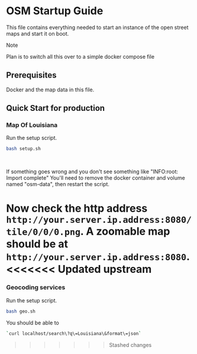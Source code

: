 # OSM Startup Guide

This file contains everything needed to start an instance of the open street maps
and start it on boot.

> [!NOTE]
> Plan is to switch all this over to a simple docker compose file

## Prerequisites

Docker and the map data in this file.

## Quick Start for production

### Map Of Louisiana

Run the setup script.
<br>

```bash
bash setup.sh
```

<br>

If something goes wrong and you don't see something like "INFO:root: Import complete"
You'll need to remove the docker container and volume named "osm-data", then restart the script.


Now check the http address `http://your.server.ip.address:8080/tile/0/0/0.png`.
A zoomable map should be at `http://your.server.ip.address:8080`.
<<<<<<< Updated upstream
=======

### Geocoding services

Run the setup script.
<br>

```bash
bash geo.sh
```

You should be able to

```Bash
`curl localhost/search\?q\=Louisiana\&format\=json`
```
>>>>>>> Stashed changes
